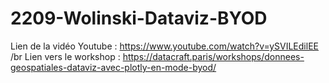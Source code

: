 # 2209-Wolinski-Dataviz-BYOD

Lien de la vidéo Youtube : https://www.youtube.com/watch?v=ySVILEdilEE /br
Lien vers le workshop : https://datacraft.paris/workshops/donnees-geospatiales-dataviz-avec-plotly-en-mode-byod/
